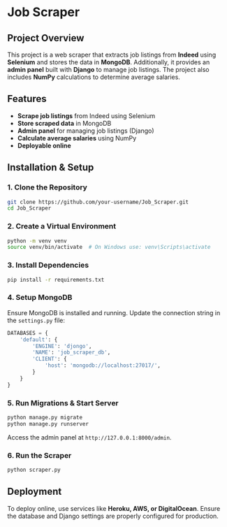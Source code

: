 # Job Scraper

## Project Overview
This project is a web scraper that extracts job listings from **Indeed** using **Selenium** and stores the data in **MongoDB**. Additionally, it provides an **admin panel** built with **Django** to manage job listings. The project also includes **NumPy** calculations to determine average salaries.

## Features
- **Scrape job listings** from Indeed using Selenium
- **Store scraped data** in MongoDB
- **Admin panel** for managing job listings (Django)
- **Calculate average salaries** using NumPy
- **Deployable online**

## Installation & Setup

### 1. Clone the Repository
```bash
git clone https://github.com/your-username/Job_Scraper.git
cd Job_Scraper
```

### 2. Create a Virtual Environment
```bash
python -m venv venv
source venv/bin/activate  # On Windows use: venv\Scripts\activate
```

### 3. Install Dependencies
```bash
pip install -r requirements.txt
```

### 4. Setup MongoDB
Ensure MongoDB is installed and running. Update the connection string in the `settings.py` file:
```python
DATABASES = {
    'default': {
        'ENGINE': 'djongo',
        'NAME': 'job_scraper_db',
        'CLIENT': {
            'host': 'mongodb://localhost:27017/',
        }
    }
}
```

### 5. Run Migrations & Start Server
```bash
python manage.py migrate
python manage.py runserver
```
Access the admin panel at `http://127.0.0.1:8000/admin`.

### 6. Run the Scraper
```bash
python scraper.py
```

## Deployment
To deploy online, use services like **Heroku, AWS, or DigitalOcean**. Ensure the database and Django settings are properly configured for production.



